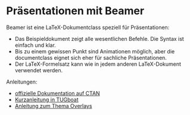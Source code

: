 # Präsentationen mit Beamer

Beamer ist eine LaTeX-Dokumentclass speziell für Präsentationen:


* Das Beispieldokument zeigt alle wesentlichen Befehle. Die Syntax ist einfach und klar.
* Bis zu einem gewissen Punkt sind Animationen möglich, aber die documentclass eignet sich eher für sachliche Präsentationen.
* Der LaTeX-Formelsatz kann wie in jedem anderen LaTeX-Dokument verwendet werden.


Anleitungen:


* [offizielle Dokumentation auf CTAN](https://ctan.org/pkg/beamer)
* [Kurzanleitung in TUGboat](https://www.tug.org/TUGboat/tb26-1/mertz.pdf)
* [Anleitung zum Thema Overlays](https://www.tug.org/TUGboat/tb35-1/tb109wright.pdf)
